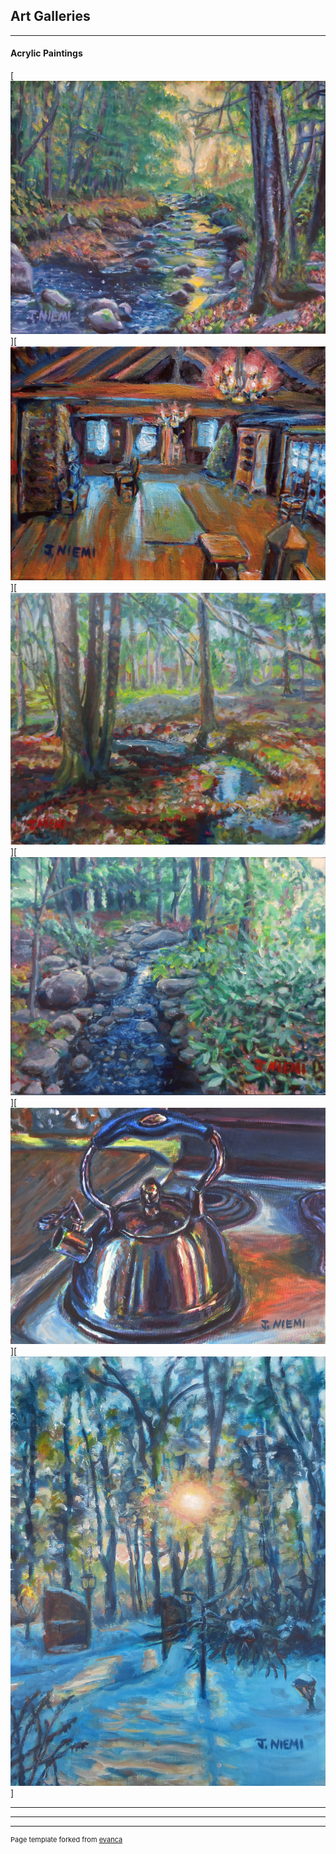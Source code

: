 ## Art Galleries

---

#### Acrylic Paintings
[<img src="images/paintings/Babbling Brook.jpg?raw=false"/>][<img src="images/paintings/Old Mill.jpg?raw=false"/>][<img src="images/paintings/Stream.jpg?raw=false"/>][<img src="images/paintings/Saima Park Brook.jpg?raw=false"/>][<img src="images/paintings/Tea Kettle.jpg?raw=false"/>][<img src="images/paintings/Winter Evening.jpg?raw=false"/>]

---

---

---
<p style="font-size:11px">Page template forked from <a href="https://github.com/evanca/quick-portfolio">evanca</a></p>
<!-- Remove above link if you don't want to attibute -->
